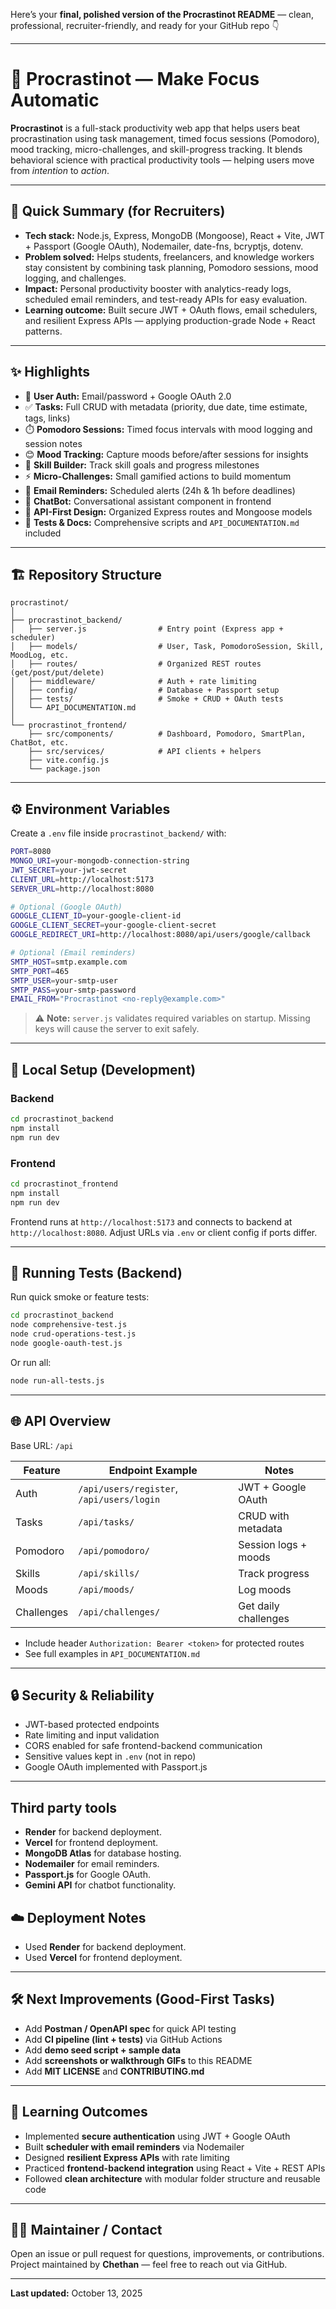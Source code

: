 Here’s your **final, polished version of the Procrastinot README** — clean, professional, recruiter-friendly, and ready for your GitHub repo 👇

---

# 🥋 **Procrastinot — Make Focus Automatic**

**Procrastinot** is a full-stack productivity web app that helps users beat procrastination using task management, timed focus sessions (Pomodoro), mood tracking, micro-challenges, and skill-progress tracking.
It blends behavioral science with practical productivity tools — helping users move from *intention* to *action*.

---

## 🚀 Quick Summary (for Recruiters)

* **Tech stack:** Node.js, Express, MongoDB (Mongoose), React + Vite, JWT + Passport (Google OAuth), Nodemailer, date-fns, bcryptjs, dotenv.
* **Problem solved:** Helps students, freelancers, and knowledge workers stay consistent by combining task planning, Pomodoro sessions, mood logging, and challenges.
* **Impact:** Personal productivity booster with analytics-ready logs, scheduled email reminders, and test-ready APIs for easy evaluation.
* **Learning outcome:** Built secure JWT + OAuth flows, email schedulers, and resilient Express APIs — applying production-grade Node + React patterns.

---

## ✨ Highlights

* 🔐 **User Auth:** Email/password + Google OAuth 2.0
* ✅ **Tasks:** Full CRUD with metadata (priority, due date, time estimate, tags, links)
* ⏱️ **Pomodoro Sessions:** Timed focus intervals with mood logging and session notes
* 😊 **Mood Tracking:** Capture moods before/after sessions for insights
* 🧠 **Skill Builder:** Track skill goals and progress milestones
* ⚡ **Micro-Challenges:** Small gamified actions to build momentum
* 📧 **Email Reminders:** Scheduled alerts (24h & 1h before deadlines)
* 💬 **ChatBot:** Conversational assistant component in frontend
* 🧱 **API-First Design:** Organized Express routes and Mongoose models
* 🧪 **Tests & Docs:** Comprehensive scripts and `API_DOCUMENTATION.md` included

---

## 🏗️ Repository Structure

```
procrastinot/
│
├── procrastinot_backend/
│   ├── server.js                # Entry point (Express app + scheduler)
│   ├── models/                  # User, Task, PomodoroSession, Skill, MoodLog, etc.
│   ├── routes/                  # Organized REST routes (get/post/put/delete)
│   ├── middleware/              # Auth + rate limiting
│   ├── config/                  # Database + Passport setup
│   ├── tests/                   # Smoke + CRUD + OAuth tests
│   └── API_DOCUMENTATION.md
│
└── procrastinot_frontend/
    ├── src/components/          # Dashboard, Pomodoro, SmartPlan, ChatBot, etc.
    ├── src/services/            # API clients + helpers
    ├── vite.config.js
    └── package.json
```

---

## ⚙️ Environment Variables

Create a `.env` file inside `procrastinot_backend/` with:

```bash
PORT=8080
MONGO_URI=your-mongodb-connection-string
JWT_SECRET=your-jwt-secret
CLIENT_URL=http://localhost:5173
SERVER_URL=http://localhost:8080

# Optional (Google OAuth)
GOOGLE_CLIENT_ID=your-google-client-id
GOOGLE_CLIENT_SECRET=your-google-client-secret
GOOGLE_REDIRECT_URI=http://localhost:8080/api/users/google/callback

# Optional (Email reminders)
SMTP_HOST=smtp.example.com
SMTP_PORT=465
SMTP_USER=your-smtp-user
SMTP_PASS=your-smtp-password
EMAIL_FROM="Procrastinot <no-reply@example.com>"
```

> ⚠️ **Note:** `server.js` validates required variables on startup. Missing keys will cause the server to exit safely.

---

## 🧩 Local Setup (Development)

### Backend

```bash
cd procrastinot_backend
npm install
npm run dev
```

### Frontend

```bash
cd procrastinot_frontend
npm install
npm run dev
```

Frontend runs at `http://localhost:5173` and connects to backend at `http://localhost:8080`.
Adjust URLs via `.env` or client config if ports differ.

---

## 🧪 Running Tests (Backend)

Run quick smoke or feature tests:

```bash
cd procrastinot_backend
node comprehensive-test.js
node crud-operations-test.js
node google-oauth-test.js
```

Or run all:

```bash
node run-all-tests.js
```

---

## 🌐 API Overview

Base URL: `/api`

| Feature    | Endpoint Example                          | Notes                |
| ---------- | ----------------------------------------- | -------------------- |
| Auth       | `/api/users/register`, `/api/users/login` | JWT + Google OAuth   |
| Tasks      | `/api/tasks/`                             | CRUD with metadata   |
| Pomodoro   | `/api/pomodoro/`                          | Session logs + moods |
| Skills     | `/api/skills/`                            | Track progress       |
| Moods      | `/api/moods/`                             | Log moods            |
| Challenges | `/api/challenges/`                        | Get daily challenges |

* Include header `Authorization: Bearer <token>` for protected routes
* See full examples in `API_DOCUMENTATION.md`

---

## 🔒 Security & Reliability

* JWT-based protected endpoints
* Rate limiting and input validation
* CORS enabled for safe frontend-backend communication
* Sensitive values kept in `.env` (not in repo)
* Google OAuth implemented with Passport.js

---

## Third party tools
* **Render** for backend deployment.
* **Vercel** for frontend deployment.
* **MongoDB Atlas** for database hosting.
* **Nodemailer** for email reminders.
* **Passport.js** for Google OAuth.
* **Gemini API** for chatbot functionality.

## ☁️ Deployment Notes

* Used **Render** for backend deployment.
* Used **Vercel** for frontend deployment.

---

## 🛠️ Next Improvements (Good-First Tasks)

* Add **Postman / OpenAPI spec** for quick API testing
* Add **CI pipeline (lint + tests)** via GitHub Actions
* Add **demo seed script + sample data**
* Add **screenshots or walkthrough GIFs** to this README
* Add **MIT LICENSE** and **CONTRIBUTING.md**

---

## 📘 Learning Outcomes

* Implemented **secure authentication** using JWT + Google OAuth
* Built **scheduler with email reminders** via Nodemailer
* Designed **resilient Express APIs** with rate limiting
* Practiced **frontend-backend integration** using React + Vite + REST APIs
* Followed **clean architecture** with modular folder structure and reusable code

---

## 👨‍💻 Maintainer / Contact

Open an issue or pull request for questions, improvements, or contributions.
Project maintained by **Chethan** — feel free to reach out via GitHub.

---

**Last updated:** October 13, 2025
